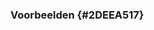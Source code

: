 ### Voorbeelden {#2DEEA517}
<section data-include-format='markdown' data-include='095-Minimale_set_van_eigenschappen.md'></section>
